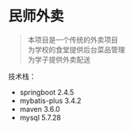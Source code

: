 # 民师外卖
> 本项目是一个传统的外卖项目<br/>
> 为学校的食堂提供后台菜品管理<br/>
> 为学子提供外卖配送<br/>

技术栈：
- springboot  2.4.5
- mybatis-plus 3.4.2
- maven  3.6.0
- mysql 5.7.28

